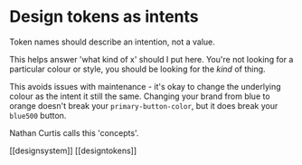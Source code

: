# Design tokens as intents

Token names should describe an intention, not a value.

This helps answer 'what kind of x' should I put here. You're not looking for a particular colour or style, you should be looking for the *kind* of thing.

This avoids issues with maintenance - it's okay to change the underlying colour as the intent it still the same. Changing your brand from blue to orange doesn't break your `primary-button-color`, but it does break your `blue500` button.

Nathan Curtis calls this 'concepts'.

[[designsystem]]
[[designtokens]]